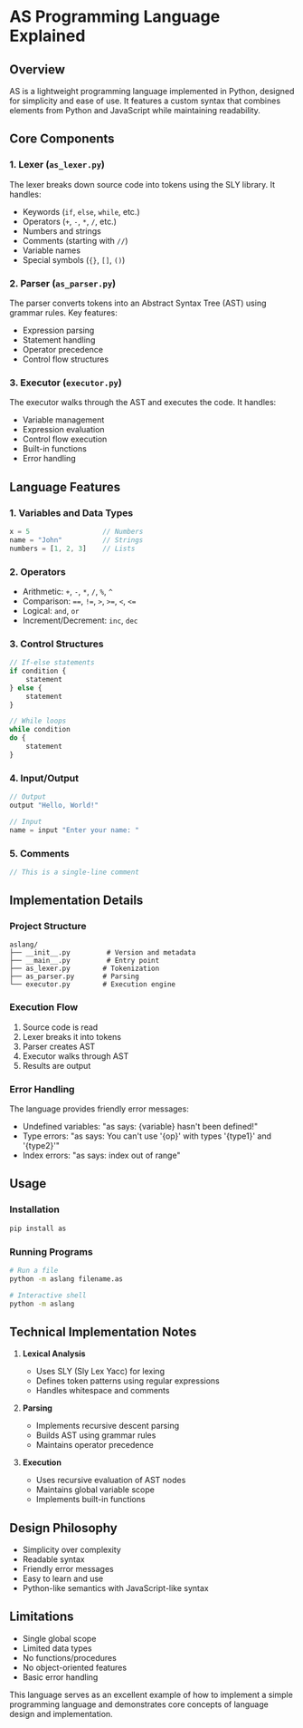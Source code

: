 # AS Programming Language Explained

## Overview
AS is a lightweight programming language implemented in Python, designed for simplicity and ease of use. It features a custom syntax that combines elements from Python and JavaScript while maintaining readability.

## Core Components

### 1. Lexer (`as_lexer.py`)
The lexer breaks down source code into tokens using the SLY library. It handles:
- Keywords (`if`, `else`, `while`, etc.)
- Operators (`+`, `-`, `*`, `/`, etc.)
- Numbers and strings
- Comments (starting with `//`)
- Variable names
- Special symbols (`{}`, `[]`, `()`)

### 2. Parser (`as_parser.py`)
The parser converts tokens into an Abstract Syntax Tree (AST) using grammar rules. Key features:
- Expression parsing
- Statement handling
- Operator precedence
- Control flow structures

### 3. Executor (`executor.py`)
The executor walks through the AST and executes the code. It handles:
- Variable management
- Expression evaluation
- Control flow execution
- Built-in functions
- Error handling

## Language Features

### 1. Variables and Data Types
```javascript
x = 5                  // Numbers
name = "John"          // Strings
numbers = [1, 2, 3]    // Lists
```

### 2. Operators
- Arithmetic: `+`, `-`, `*`, `/`, `%`, `^`
- Comparison: `==`, `!=`, `>`, `>=`, `<`, `<=`
- Logical: `and`, `or`
- Increment/Decrement: `inc`, `dec`

### 3. Control Structures
```javascript
// If-else statements
if condition {
    statement
} else {
    statement
}

// While loops
while condition 
do {
    statement
}
```

### 4. Input/Output
```javascript
// Output
output "Hello, World!"

// Input
name = input "Enter your name: "
```

### 5. Comments
```javascript
// This is a single-line comment
```

## Implementation Details

### Project Structure
```
aslang/
├── __init__.py         # Version and metadata
├── __main__.py         # Entry point
├── as_lexer.py        # Tokenization
├── as_parser.py       # Parsing
└── executor.py        # Execution engine
```

### Execution Flow
1. Source code is read
2. Lexer breaks it into tokens
3. Parser creates AST
4. Executor walks through AST
5. Results are output

### Error Handling
The language provides friendly error messages:
- Undefined variables: "as says: {variable} hasn't been defined!"
- Type errors: "as says: You can't use '{op}' with types '{type1}' and '{type2}'"
- Index errors: "as says: index out of range"

## Usage

### Installation
```bash
pip install as
```

### Running Programs
```bash
# Run a file
python -m aslang filename.as

# Interactive shell
python -m aslang
```

## Technical Implementation Notes

1. **Lexical Analysis**
   - Uses SLY (Sly Lex Yacc) for lexing
   - Defines token patterns using regular expressions
   - Handles whitespace and comments

2. **Parsing**
   - Implements recursive descent parsing
   - Builds AST using grammar rules
   - Maintains operator precedence

3. **Execution**
   - Uses recursive evaluation of AST nodes
   - Maintains global variable scope
   - Implements built-in functions

## Design Philosophy
- Simplicity over complexity
- Readable syntax
- Friendly error messages
- Easy to learn and use
- Python-like semantics with JavaScript-like syntax

## Limitations
- Single global scope
- Limited data types
- No functions/procedures
- No object-oriented features
- Basic error handling

This language serves as an excellent example of how to implement a simple programming language and demonstrates core concepts of language design and implementation. 